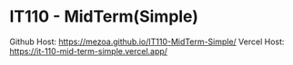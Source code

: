 # IT110 - MidTerm(Simple)
Github Host: https://mezoa.github.io/IT110-MidTerm-Simple/
Vercel Host: https://it-110-mid-term-simple.vercel.app/

